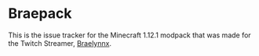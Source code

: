 # Braepack
This is the issue tracker for the Minecraft 1.12.1 modpack that was made for the Twitch Streamer, [Braelynnx](https://twitch.tv/braelynnx).
